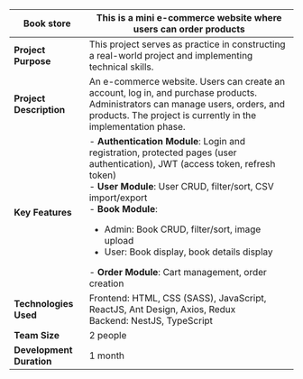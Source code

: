 | Book store | This is a mini e-commerce website where users can order products  |
| --- | --- |
| **Project Purpose** | This project serves as practice in constructing a real-world project and implementing technical skills. |
| **Project Description** | An e-commerce website. Users can create an account, log in, and purchase products. Administrators can manage users, orders, and products. The project is currently in the implementation phase. |
| **Key Features** | - **Authentication Module**: Login and registration, protected pages (user authentication), JWT (access token, refresh token) <br> - **User Module**: User CRUD, filter/sort, CSV import/export <br> - **Book Module**: <ul><li>Admin: Book CRUD, filter/sort, image upload</li><li>User: Book display, book details display</li></ul> - **Order Module**: Cart management, order creation |
| **Technologies Used** | Frontend: HTML, CSS (SASS), JavaScript, ReactJS, Ant Design, Axios, Redux <br> Backend: NestJS, TypeScript |
| **Team Size** | 2 people |
| **Development Duration** | 1 month |
